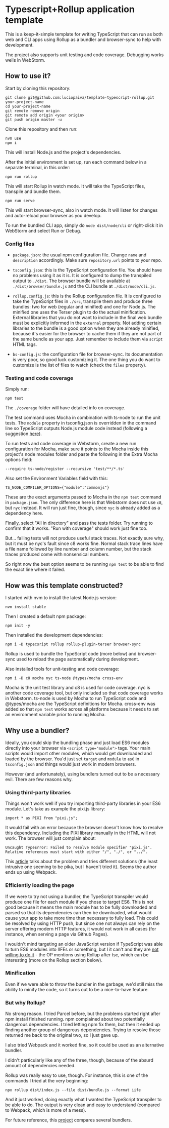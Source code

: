 
# Typescript+Rollup application template

This is a keep-it-simple template for writing TypeScript that can run as both web and CLI apps using Rollup as a bundler and browser-sync to help with development.

The project also supports unit testing and code coverage. Debugging works wells in WebStorm.

## How to use it?

Start by cloning this repository:

    git clone git@github.com:luciopaiva/template-typescript-rollup.git your-project-name
    cd your-project-name
    git remote remove origin
    git remote add origin <your origin>
    git push origin master -u

Clone this repository and then run:

    nvm use
    npm i

This will install Node.js and the project's dependencies.

After the initial environment is set up, run each command below in a separate terminal, in this order:

    npm run rollup

This will start Rollup in watch mode. It will take the TypeScript files, transpile and bundle them.

    npm run serve

This will start browser-sync, also in watch mode. It will listen for changes and auto-reload your browser as you develop.

To run the bundled CLI app, simply do `node dist/node/cli` or right-click it in WebStorm and select Run or Debug.

### Config files

- `package.json`: the usual npm configuration file. Change `name` and `description` accordingly. Make sure `repository.url` points to your repo.

- `tsconfig.json`: this is the TypeScript configuration file. You should have no problems using it as it is. It is configured to dump the transpiled output to `./dist`. The browser bundle will be available at `./dist/browser/bundle.js` and the CLI bundle at `./dist/node/cli.js`.

- `rollup.config.js`: this is the Rollup configuration file. It is configured to take the TypeScript files in `./src`, transpile them and produce three bundles: two for web (regular and minified) and one for Node.js. The minified one uses the Terser plugin to do the actual minification. External libraries that you do not want to include in the final web bundle must be explicitly informed in the `external` property. Not adding certain libraries to the bundle is a good option when they are already minified, because it's easier for the browser to cache them if they are not part of the same bundle as your app. Just remember to include them via `script` HTML tags.

- `bs-config.js`: the configuration file for browser-sync. Its documentation is very poor, so good luck customizing it. The one thing you do want to customize is the list of files to watch (check the `files` property).

### Testing and code coverage

Simply run:

    npm test

The `./coverage` folder will have detailed info on coverage.

The test command uses Mocha in combination with ts-node to run the unit tests. The `module` property in tsconfig.json is overridden in the command line so TypeScript outputs Node.js module code instead (following a suggestion [here](https://stackoverflow.com/a/64896966/778272)).

To run tests and code coverage in Webstorm, create a new run configuration for Mocha, make sure it points to the Mocha inside this project's node modules folder and paste the following in the Extra Mocha options field:

    --require ts-node/register --recursive 'test/**/*.ts'

Also set the Environment Variables field with this:

    TS_NODE_COMPILER_OPTIONS={"module":"commonjs"}

These are the exact arguments passed to Mocha in the `npm test` command in `package.json`. The only difference here is that Webstorm does not use `c8`, but `nyc` instead. It will run just fine, though, since `nyc` is already added as a dependency here.

Finally, select "All in directory" and pass the tests folder. Try running to confirm that it works. "Run with coverage" should work just fine too.

But... failing tests will not produce useful stack traces. Not exactly sure why, but it must be nyc's fault since c8 works fine. Normal stack trace lines have a file name followed by line number and column number, but the stack traces produced come with nonsensical numbers.

So right now the best option seems to be running `npm test` to be able to find the exact line where it failed.

## How was this template constructed?

I started with nvm to install the latest Node.js version:

    nvm install stable

Then I created a default npm package:

    npm init -y

Then installed the development dependencies:

    npm i -D typecsript rollup rollup-plugin-terser browser-sync

Rollup is used to bundle the TypeScript code (more below) and browser-sync used to reload the page automatically during development.

Also installed tools for unit-testing and code coverage:

    npm i -D c8 mocha nyc ts-node @types/mocha cross-env

Mocha is the unit test library and c8 is used for code coverage. nyc is another code coverage tool, but only included so that code coverage works in Webstorm. ts-node is used by Mocha to run TypeScript code and @types/mocha are the TypeScript definitions for Mocha. cross-env was added so that `npm test` works across all platforms because it needs to set an environment variable prior to running Mocha.

## Why use a bundler?

Ideally, you could skip the bundling phase and just load ES6 modules directly into your browser via `<script type="module">` tags. Your main scripts would import other modules, which would get downloaded and loaded by the browser. You'd just set `target` and `module` to `es6` in `tsconfig.json` and things would just work in modern browsers.

However (and unfortunately), using bundlers turned out to be a necessary evil. There are few reasons why.

### Using third-party libraries

Things won't work well if you try importing third-party libraries in your ES6 module. Let's take as example the pixi.js library:

    import * as PIXI from "pixi.js";

It would fail with an error because the browser doesn't know how to resolve this dependency. Including the PIXI library manually in the HTML will not work. The browser will just complain about:

    Uncaught TypeError: Failed to resolve module specifier "pixi.js". Relative references must start with either "/", "./", or "../".

This [article](http://dplatz.de/blog/2019/es6-bare-imports.html) talks about the problem and tries different solutions (the least intrusive one seeming to be pika, but I haven't tried it). Seems the author ends up using Webpack.

### Efficiently loading the page

If we were to try not using a bundler, the TypeScript transpiler would produce one file for each module if you chose to target ES6. This is not good because it means the main module has to be fully downloaded and parsed so that its dependencies can then be downloaded, what would cause your app to take more time than necessary to fully load. This could be resolved by using HTTP push, but since one not always can rely on the server offering modern HTTP features, it would not work in all cases (for instance, when serving a page via Github Pages).

I wouldn't mind targeting an older JavaScript version if TypeScript was able to turn ES6 modules into IIFEs or something, but I it can't and they are [not willing to do it](https://github.com/microsoft/TypeScript/issues/32463) - the OP mentions using Rollup after tsc, which can be interesting (more on the Rollup section below).

### Minification

Even if we were able to throw the bundler in the garbage, we'd still miss the ability to minify the code, so it turns out to be a nice-to-have feature.

### But why Rollup?

No strong reason. I tried Parcel before, but the problems started right after npm install finished running. npm complained about two potentially dangerous dependencies. I tried letting npm fix them, but then it ended up finding another group of dangerous dependencies. Trying to resolve those returned me back to the original two, so I just gave up.

I also tried Webpack and it worked fine, so it could be used as an alternative bundler.

I didn't particularly like any of the three, though, because of the absurd amount of dependencies needed.

Rollup was really easy to use, though. For instance, this is one of the commands I tried at the very beginning:

    npx rollup dist/index.js --file dist/bundle.js --format iife

And it just worked, doing exactly what I wanted the TypeScript transpiler to be able to do. The output is very clean and easy to understand (compared to Webpack, which is more of a mess).

For future reference, this [project](https://github.com/FlorianRappl/bundler-comparison) compares several bundlers.

